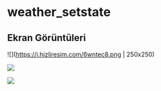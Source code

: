 # weather_setstate

## Ekran Görüntüleri

![](https://i.hizliresim.com/6wntec8.png | 250x250)

![](https://i.hizliresim.com/smwqh5t.png)

![](https://i.hizliresim.com/9kfacek.png)

